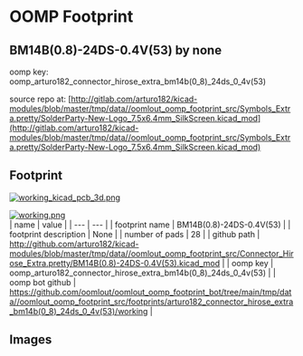 # OOMP Footprint  
## BM14B(0.8)-24DS-0.4V(53)  by none  
  
oomp key: oomp_arturo182_connector_hirose_extra_bm14b(0_8)_24ds_0_4v(53)  
  
source repo at: [http://gitlab.com/arturo182/kicad-modules/blob/master/tmp/data//oomlout_oomp_footprint_src/Symbols_Extra.pretty/SolderParty-New-Logo_7.5x6.4mm_SilkScreen.kicad_mod](http://gitlab.com/arturo182/kicad-modules/blob/master/tmp/data//oomlout_oomp_footprint_src/Symbols_Extra.pretty/SolderParty-New-Logo_7.5x6.4mm_SilkScreen.kicad_mod)  
## Footprint  
  
[![working_kicad_pcb_3d.png](working_kicad_pcb_3d_600.png)](working_kicad_pcb_3d.png)  
  
[![working.png](working_600.png)](working.png)  
| name | value | 
| --- | --- | 
| footprint name | BM14B(0.8)-24DS-0.4V(53) | 
| footprint description | None | 
| number of pads | 28 | 
| github path | http://github.com/arturo182/kicad-modules/blob/master/tmp/data//oomlout_oomp_footprint_src/Connector_Hirose_Extra.pretty/BM14B(0.8)-24DS-0.4V(53).kicad_mod | 
| oomp key | oomp_arturo182_connector_hirose_extra_bm14b(0_8)_24ds_0_4v(53) | 
| oomp bot github | https://github.com/oomlout/oomlout_oomp_footprint_bot/tree/main/tmp/data//oomlout_oomp_footprint_src/footprints/arturo182_connector_hirose_extra_bm14b(0_8)_24ds_0_4v(53)/working | 
## Images  
